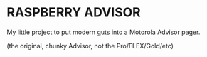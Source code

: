 RASPBERRY ADVISOR
=========================

My little project to put modern guts into a Motorola Advisor pager.

(the original, chunky Advisor, not the Pro/FLEX/Gold/etc)
